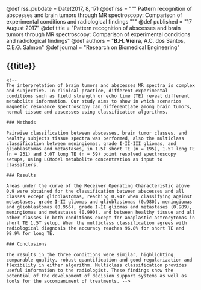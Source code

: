 @def rss_pubdate = Date(2017, 8, 17)
@def rss = """ Pattern recognition of abscesses and brain tumors through MR spectroscopy: Comparison of experimental conditions and radiological findings """
@def published = "17 August 2017"
@def title = "Pattern recognition of abscesses and brain tumors through MR spectroscopy: Comparison of experimental conditions and radiological findings"
@def authors = "<b>B.H. Vieira</b>, A.C. dos Santos, C.E.G. Salmon"
@def journal = "Research on Biomedical Engineering"

## {{title}}
~~~<sup>~~~{{authors}}, _{{journal}}_, {{rss_pubdate}}~~~</sup>~~~
<!-- 
The interpretation of brain tumors and abscesses MR spectra is complex and subjective. In clinical practice, different experimental conditions such as field strength or echo time (TE) reveal different metabolite information. Our study aims to show in which scenarios magnetic resonance spectroscopy can differentiate among brain tumors, normal tissue and abscesses using classification algorithms.

### Methods

Pairwise classification between abscesses, brain tumor classes, and healthy subjects tissue spectra was performed, also the multiclass classification between meningiomas, grade I-II-III gliomas, and glioblastomas and metastases, in 1.5T short TE (n = 195), 1.5T long TE (n = 231) and 3.0T long TE (n = 59) point resolved spectroscopy setups, using LCModel metabolite concentration as input to classifiers.

### Results

Areas under the curve of the Receiver Operating Characteristic above 0.9 were obtained for the classification between abscesses and all classes except glioblastomas, reaching 0.947 when classifying against metastases, grade I-II gliomas and glioblastomas (0.980), meningiomas and glioblastomas (0.956), grade I-II gliomas and metastases (0.989), meningiomas and metastases (0.990), and between healthy tissue and all other classes in both conditions except for anaplastic astrocytomas in short TE 1.5T setup. When the multiclass classification agrees with radiological diagnosis the accuracy reaches 96.8% for short TE and 98.9% for long TE.

### Conclusions

The results in the three conditions were similar, highlighting comparable quality, robust quantification and good regularization and flexibility in either algorithm. Multiclass classification provides useful information to the radiologist. These findings show the potential of the development of decision support systems as well as tools for the accompaniment of treatments. -->




